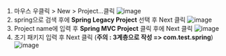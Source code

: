 1. 마우스 우클릭 > New > Project...클릭
![image](https://user-images.githubusercontent.com/42727909/49122017-05eb8d80-f2f6-11e8-85df-cf1896497435.png)
2. spring으로 검색 후에 **Spring Legacy Project** 선택 후 Next 클릭
![image](https://user-images.githubusercontent.com/42727909/49120452-0bde7000-f2f0-11e8-8441-d5faf242b71e.png)
3. Project name에 입력 후 **Spring MVC Project** 클릭 후에 Next 클릭
![image](https://user-images.githubusercontent.com/42727909/49120588-9f17a580-f2f0-11e8-836a-174e7f556cd8.png)
4. 초기 패키지 입력 후 Next 클릭 (**주의 : 3계층으로 작성 => com.test.spring**)
![image](https://user-images.githubusercontent.com/42727909/49120649-e30aaa80-f2f0-11e8-9d8b-e6c889ea987a.png)
